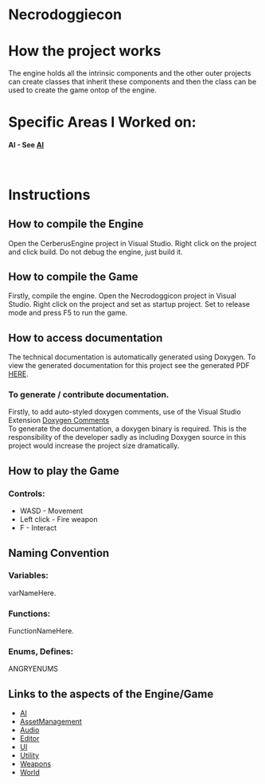 # Necrodoggiecon

# How the project works
The engine holds all the intrinsic components and the other outer projects can create classes that inherit these components and then the class can be used to create the game ontop of the engine.

# Specific Areas I Worked on:
#### AI - See [AI](Doxygen/Markdown/AI.md) <br>
<br>

# Instructions

## How to compile the Engine
Open the CerberusEngine project in Visual Studio.
Right click on the project and click build.
Do not debug the engine, just build it. 

## How to compile the Game
Firstly, compile the engine.
Open the Necrodoggicon project in Visual Studio.
Right click on the project and set as startup project.
Set to release mode and press F5 to run the game.

## How to access documentation
The technical documentation is automatically generated using Doxygen. To view the generated documentation for this project see the generated PDF [HERE](https://github.com/lukewhitingdev/Necrodoggiecon/blob/802443daefeac5c17fe42729b03e21891f46ef48/Technical%20Documentation%20PDF.pdf).
<br>
### To generate / contribute documentation.
Firstly, to add auto-styled doxygen comments, use of the Visual Studio Extension [Doxygen Comments](https://marketplace.visualstudio.com/items?itemName=FinnGegenmantel.doxygenComments)<br>
To generate the documentation, a doxygen binary is required. This is the responsibility of the developer sadly as including Doxygen source in this project would increase the project size dramatically.

## How to play the Game
### Controls:
-   WASD - Movement
-   Left click - Fire weapon
-   F - Interact

## Naming Convention

### Variables:
varNameHere.

### Functions:
FunctionNameHere.

### Enums, Defines:
ANGRYENUMS

## Links to the aspects of the Engine/Game

-   [AI](Doxygen/Markdown/AI.md)
-   [AssetManagement](Doxygen/Markdown/AssetManagement.md)
-   [Audio](Doxygen/Markdown/Audio.md)
-   [Editor](Doxygen/Markdown/Editor.md)
-   [UI](Doxygen/Markdown/UI.md)
-   [Utility](Doxygen/Markdown/Utility.md)
-   [Weapons](Doxygen/Markdown/Weapons.md)
-   [World](Doxygen/Markdown/World.md)


